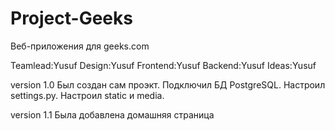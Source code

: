 # Project-Geeks
Веб-приложения для geeks.com

Teamlead:Yusuf
Design:Yusuf
Frontend:Yusuf
Backend:Yusuf
Ideas:Yusuf

version 1.0
    Был создан сам проэкт.
    Подключил БД PostgreSQL.
    Настроил settings.py.
    Настроил static и media.

version 1.1
    Была добавлена домашняя страница


